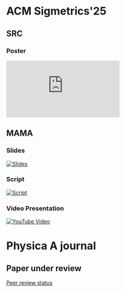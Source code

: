 # ACM Sigmetrics'25

## SRC

### Poster

[![SRC Poster](https://lucaslopes.me/pdfs/src.pdf)](https://lucaslopes.me/pdfs/src.pdf)

## MAMA

### Slides
[![Slides](https://img.shields.io/badge/Google_Slides-View_Here-blue)](https://docs.google.com/presentation/d/1nYv7wgqPsA4pMg9dwSfzyFs9tDoXhqywMjHHQyOpMzA/edit?usp=sharing)

### Script
[![Script](https://img.shields.io/badge/Google_Docs-View_Here-blue)](https://docs.google.com/document/d/15PFKvma5KVqx1pGcdsHfUVemtFMip2XIpWupM0ME868/edit?usp=sharing)

### Video Presentation
[![YouTube Video](https://img.youtube.com/vi/pJjY6SD_wxw/0.jpg)](https://youtu.be/pJjY6SD_wxw)

# Physica A journal

## Paper under review
[Peer review status](https://track.authorhub.elsevier.com/?uuid=e7624ee8-7215-4199-9991-666e28dc45bf)
